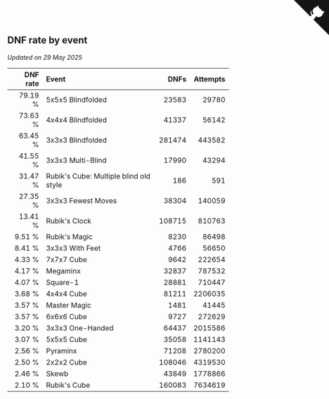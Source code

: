 ## DNF rate by event

*Updated on 29 May 2025*

| DNF rate | Event | DNFs | Attempts |
| ---: | :--- | ---: | ---: |
| 79.19 % | 5x5x5 Blindfolded | 23583 | 29780 |
| 73.63 % | 4x4x4 Blindfolded | 41337 | 56142 |
| 63.45 % | 3x3x3 Blindfolded | 281474 | 443582 |
| 41.55 % | 3x3x3 Multi-Blind | 17990 | 43294 |
| 31.47 % | Rubik's Cube: Multiple blind old style | 186 | 591 |
| 27.35 % | 3x3x3 Fewest Moves | 38304 | 140059 |
| 13.41 % | Rubik's Clock | 108715 | 810763 |
| 9.51 % | Rubik's Magic | 8230 | 86498 |
| 8.41 % | 3x3x3 With Feet | 4766 | 56650 |
| 4.33 % | 7x7x7 Cube | 9642 | 222654 |
| 4.17 % | Megaminx | 32837 | 787532 |
| 4.07 % | Square-1 | 28881 | 710447 |
| 3.68 % | 4x4x4 Cube | 81211 | 2206035 |
| 3.57 % | Master Magic | 1481 | 41445 |
| 3.57 % | 6x6x6 Cube | 9727 | 272629 |
| 3.20 % | 3x3x3 One-Handed | 64437 | 2015586 |
| 3.07 % | 5x5x5 Cube | 35058 | 1141143 |
| 2.56 % | Pyraminx | 71208 | 2780200 |
| 2.50 % | 2x2x2 Cube | 108046 | 4319530 |
| 2.46 % | Skewb | 43849 | 1778866 |
| 2.10 % | Rubik's Cube | 160083 | 7634619 |


<a href="https://github.com/jonatanklosko/wca_statistics" class="github-corner" aria-label="View source on Github"><svg width="80" height="80" viewBox="0 0 250 250" style="fill:#151513; color:#fff; position: absolute; top: 0; border: 0; right: 0;" aria-hidden="true"><path d="M0,0 L115,115 L130,115 L142,142 L250,250 L250,0 Z"></path><path d="M128.3,109.0 C113.8,99.7 119.0,89.6 119.0,89.6 C122.0,82.7 120.5,78.6 120.5,78.6 C119.2,72.0 123.4,76.3 123.4,76.3 C127.3,80.9 125.5,87.3 125.5,87.3 C122.9,97.6 130.6,101.9 134.4,103.2" fill="currentColor" style="transform-origin: 130px 106px;" class="octo-arm"></path><path d="M115.0,115.0 C114.9,115.1 118.7,116.5 119.8,115.4 L133.7,101.6 C136.9,99.2 139.9,98.4 142.2,98.6 C133.8,88.0 127.5,74.4 143.8,58.0 C148.5,53.4 154.0,51.2 159.7,51.0 C160.3,49.4 163.2,43.6 171.4,40.1 C171.4,40.1 176.1,42.5 178.8,56.2 C183.1,58.6 187.2,61.8 190.9,65.4 C194.5,69.0 197.7,73.2 200.1,77.6 C213.8,80.2 216.3,84.9 216.3,84.9 C212.7,93.1 206.9,96.0 205.4,96.6 C205.1,102.4 203.0,107.8 198.3,112.5 C181.9,128.9 168.3,122.5 157.7,114.1 C157.9,116.9 156.7,120.9 152.7,124.9 L141.0,136.5 C139.8,137.7 141.6,141.9 141.8,141.8 Z" fill="currentColor" class="octo-body"></path></svg></a><style>.github-corner:hover .octo-arm{animation:octocat-wave 560ms ease-in-out}@keyframes octocat-wave{0%,100%{transform:rotate(0)}20%,60%{transform:rotate(-25deg)}40%,80%{transform:rotate(10deg)}}@media (max-width:500px){.github-corner:hover .octo-arm{animation:none}.github-corner .octo-arm{animation:octocat-wave 560ms ease-in-out}}</style>
